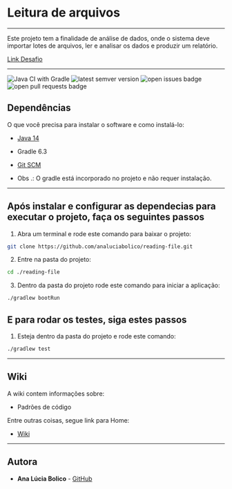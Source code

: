 # Leitura de arquivos

----

Este projeto tem a finalidade de análise de dados, onde o sistema deve importar lotes de arquivos, ler e analisar os dados e produzir um relatório.

[Link Desafio](https://github.com/rh-southsystem/desafio-backend-arquivo)

----

![Java CI with Gradle](https://github.com/analuciabolico/reading-file/workflows/Java%20CI%20with%20Gradle/badge.svg) <img src='https://img.shields.io/github/tag/analuciabolico/reading-file.svg' alt='latest semver version' /> <img src='https://img.shields.io/github/issues/analuciabolico/reading-file.svg' alt='open issues badge' /> <img src='https://img.shields.io/github/issues-pr/analuciabolico/reading-file.svg' alt='open pull requests badge' />

## Dependências

O que você precisa para instalar o software e como instalá-lo:

- [Java 14](https://computingforgeeks.com/install-oracle-java-openjdk-14-on-ubuntu-debian-linux/)
- Gradle 6.3
- [Git SCM](https://git-scm.com/download/linux)

- Obs .: O gradle está incorporado no projeto e não requer instalação.

----

## Após instalar e configurar as dependecias para executar o projeto, faça os seguintes passos


1. Abra um terminal e rode este comando para baixar o projeto:
```sh
git clone https://github.com/analuciabolico/reading-file.git
```

2. Entre na pasta do projeto:
```sh
cd ./reading-file
```

3. Dentro da pasta do projeto rode este comando para iniciar a aplicação:
```sh
./gradlew bootRun
```

## E para rodar os testes, siga estes passos

1. Esteja dentro da pasta do projeto e rode este comando:
```sh
./gradlew test
```

----

## Wiki

A wiki contem informações sobre:
- Padrões de código

Entre outras coisas, segue link para Home:

- [Wiki](https://github.com/analuciabolico/reading-file/wiki/Home)

----

## Autora

* **Ana Lúcia Bolico** - [GitHub](https://github.com/analuciabolico)

